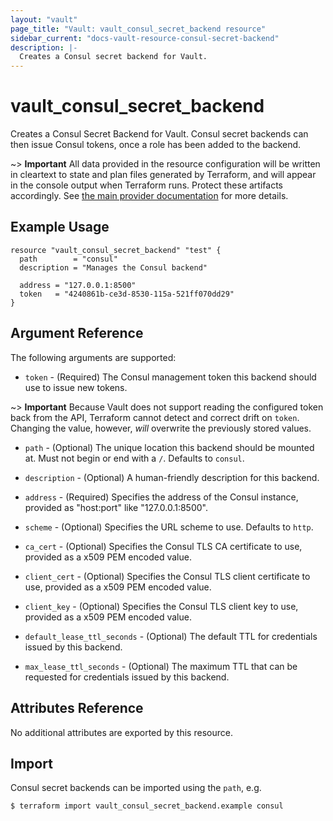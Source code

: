 ```yaml
---
layout: "vault"
page_title: "Vault: vault_consul_secret_backend resource"
sidebar_current: "docs-vault-resource-consul-secret-backend"
description: |-
  Creates a Consul secret backend for Vault.
---
```


# vault\_consul\_secret\_backend

Creates a Consul Secret Backend for Vault. Consul secret backends can then issue Consul tokens, once a role has been added to the backend.

~> **Important** All data provided in the resource configuration will be
written in cleartext to state and plan files generated by Terraform, and
will appear in the console output when Terraform runs. Protect these
artifacts accordingly. See
[the main provider documentation](../index.html)
for more details.

## Example Usage

```hcl
resource "vault_consul_secret_backend" "test" {
  path        = "consul"
  description = "Manages the Consul backend"

  address = "127.0.0.1:8500"
  token   = "4240861b-ce3d-8530-115a-521ff070dd29"
}
```

## Argument Reference

The following arguments are supported:

* `token` - (Required) The Consul management token this backend should use to issue new tokens.

~> **Important** Because Vault does not support reading the configured
token back from the API, Terraform cannot detect and correct drift
on `token`. Changing the value, however, _will_ overwrite the previously stored values.

* `path` - (Optional) The unique location this backend should be mounted at. Must not begin or end with a `/`. Defaults to `consul`.

* `description` - (Optional) A human-friendly description for this backend.

* `address` - (Required) Specifies the address of the Consul instance, provided as "host:port" like "127.0.0.1:8500".

* `scheme` - (Optional) Specifies the URL scheme to use. Defaults to `http`.

* `ca_cert` - (Optional) Specifies the Consul TLS CA certificate to use, provided as a x509 PEM encoded value.

* `client_cert` - (Optional) Specifies the Consul TLS client certificate to use, provided as a x509 PEM encoded value.

* `client_key` - (Optional) Specifies the Consul TLS client key to use, provided as a x509 PEM encoded value. 

* `default_lease_ttl_seconds` - (Optional) The default TTL for credentials issued by this backend.

* `max_lease_ttl_seconds` - (Optional) The maximum TTL that can be requested
for credentials issued by this backend.

## Attributes Reference

No additional attributes are exported by this resource.

## Import

Consul secret backends can be imported using the `path`, e.g.

```
$ terraform import vault_consul_secret_backend.example consul
```
